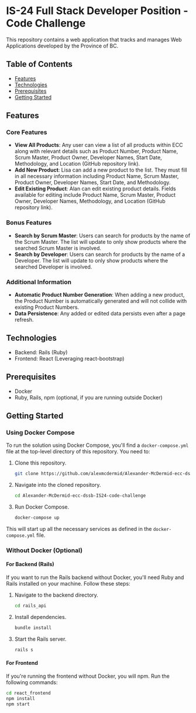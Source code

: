 # IS-24 Full Stack Developer Position - Code Challenge

This repository contains a web application that tracks and manages Web Applications developed by the Province of BC.

## Table of Contents

- [Features](#features)
- [Technologies](#technologies)
- [Prerequisites](#prerequisites)
- [Getting Started](#getting-started)

## Features
### Core Features
- **View All Products**: Any user can view a list of all products within ECC along with relevant details such as Product Number, Product Name, Scrum Master, Product Owner, Developer Names, Start Date, Methodology, and Location (GitHub repository link).
- **Add New Product**: Lisa can add a new product to the list. They must fill in all necessary information including Product Name, Scrum Master, Product Owner, Developer Names, Start Date, and Methodology.
- **Edit Existing Product**: Alan can edit existing product details. Fields available for editing include Product Name, Scrum Master, Product Owner, Developer Names, Methodology, and Location (GitHub repository link).

### Bonus Features
- **Search by Scrum Master**: Users can search for products by the name of the Scrum Master. The list will update to only show products where the searched Scrum Master is involved.
- **Search by Developer**: Users can search for products by the name of a Developer. The list will update to only show products where the searched Developer is involved.

### Additional Information
- **Automatic Product Number Generation**: When adding a new product, the Product Number is automatically generated and will not collide with existing Product Numbers.
- **Data Persistence**: Any added or edited data persists even after a page refresh.

## Technologies

- Backend: Rails (Ruby)
- Frontend: React (Leveraging react-bootstrap)

## Prerequisites

- Docker
- Ruby, Rails, npm (optional, if you are running outside Docker)

## Getting Started

### Using Docker Compose

To run the solution using Docker Compose, you'll find a `docker-compose.yml` file at the top-level directory of this repository. You need to:

1. Clone this repository.

    ```bash
    git clone https://github.com/alexmcdermid/Alexander-McDermid-ecc-dssb-IS24-code-challenge.git
    ```

2. Navigate into the cloned repository.

    ```bash
    cd Alexander-McDermid-ecc-dssb-IS24-code-challenge
    ```

3. Run Docker Compose.

    ```bash
    docker-compose up
    ```

This will start up all the necessary services as defined in the `docker-compose.yml` file.

### Without Docker (Optional)

#### For Backend (Rails)

If you want to run the Rails backend without Docker, you'll need Ruby and Rails installed on your machine. Follow these steps:

1. Navigate to the backend directory.

    ```bash
    cd rails_api
    ```

2. Install dependencies.

    ```bash
    bundle install
    ```

3. Start the Rails server.

    ```bash
    rails s
    ```

#### For Frontend

If you're running the frontend without Docker, you will npm. Run the following commands:

```bash
cd react_frontend
npm install
npm start
```
